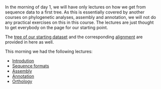 In the morning of day 1, we will have only lectures on how we get from sequence data to a first tree. As this is essentially covered by another courses on phylogenetic analyses, assembly and annotation, we will not do any practical exercises on this in this course. The lectures are just thought to get everybody on the page for our starting point.

The [tree of our starting dataset](https://github.com/ForBioPhylogenomics/tutorials/blob/f3d8f367a8c7d50a5a4b3f2a37e76a3574c831f2/week1_day1_morning/Matrix_Concatenated_Para_Conta_supermatrix.fas.treefile) and the corresponding [alignment](https://github.com/ForBioPhylogenomics/tutorials/blob/b61fcb3861930d533fac71dfe823a9fb2851f33a/week1_day1_morning/Matrix_Concatenated_Para_Conta_supermatrix.fas) are provided in here as well.

This morning we had the following lectures:
* [Introdution](Lecture/Day1_01_Introduction.pdf)
* [Sequence formats](Lecture/Day1_02_Sequence_formats.pdf)
* [Assembly](Lecture/Day1_03_Assembly.pdf)
* [Annotation](Lecture/Day1_04_Annotation.pdf)
* [Orthology](Lecture/Day1_05_Orthology.pdf)
